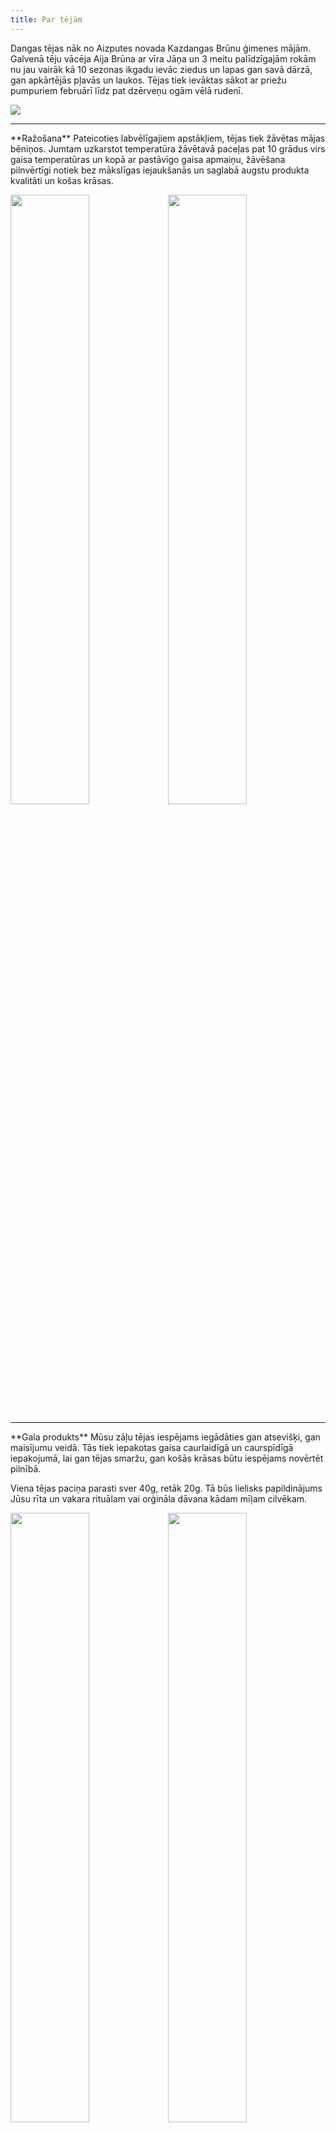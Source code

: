 ```yaml
---
title: Par tējām
---
```

Dangas tējas nāk no Aizputes novada Kazdangas Brūnu ģimenes mājām. Galvenā tēju vācēja Aija Brūna ar vīra Jāņa un 3 meitu palīdzīgajām rokām nu jau vairāk kā 10 sezonas ikgadu ievāc ziedus un lapas gan savā dārzā, gan apkārtējās pļavās un laukos. Tējas tiek ievāktas sākot ar priežu pumpuriem februārī līdz pat dzērveņu ogām vēlā rudenī.
<p>
<img src="../images/default1.jpg"> </p>
<hr>
**Ražošana**
Pateicoties labvēlīgajiem apstākļiem, tējas tiek žāvētas mājas bēniņos. Jumtam uzkarstot temperatūra žāvētavā paceļas pat 10 grādus virs gaisa temperatūras un kopā ar pastāvīgo gaisa apmaiņu, žāvēšana pilnvērtīgi notiek bez mākslīgas iejaukšanās un saglabā augstu produkta kvalitāti un košas krāsas.
<p> 
<img src="../images/buntes.png" style="width:50%"> <img src="../images/galds.png" style="width:50%;float:right"> </p>
<hr>
**Gala produkts**
Mūsu zāļu tējas iespējams iegādāties gan atsevišķi, gan maisījumu veidā. Tās tiek iepakotas gaisa caurlaidīgā un caurspīdīgā iepakojumā, lai gan tējas smaržu, gan košās krāsas būtu iespējams novērtēt pilnībā.

Viena tējas paciņa parasti sver 40g, retāk 20g. Tā būs lielisks papildinājums Jūsu rīta un vakara rituālam vai orģināla dāvana kādam mīļam cilvēkam.
<p>
<img src="../images/liela_paka1.jpg" style="width:50%"> <img src="../images/maza_paka1.jpg" style="width:50%;float:right"> </p>
<hr>
**Lietošana**
Lai pagatavotu puslitru gardas tējas, ņem tējkaroti (šķipsniņu) drogas, aplej ar karstu ūdeni un ļauj ievilkties 10-15 minūtes (tēja ir dzeramā siltumā). Bauda nesteidzoties.
Priežu pumpuru un lazdu mizu tējas nevis aplej, bet vāra aptuveni 10 minūtes.
<p>
<img src="../images/kruze.png"> </p>